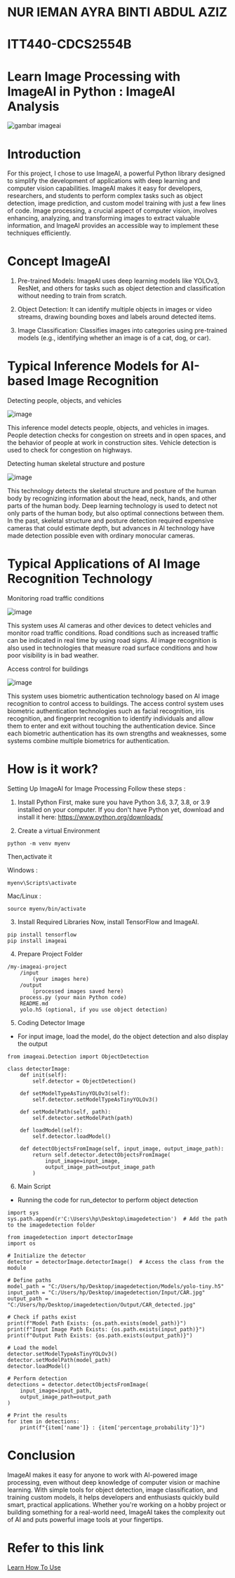 # NUR IEMAN AYRA BINTI ABDUL AZIZ
# ITT440-CDCS2554B

# Learn Image Processing with ImageAI in Python : ImageAI Analysis


![gambar imageai](https://github.com/user-attachments/assets/3e7fcb8b-444d-443c-bf19-7738b97b19cd)

     

# Introduction
For this project, I chose to use ImageAI, a powerful Python library designed to simplify the development of applications with deep learning and computer vision capabilities. ImageAI makes it easy for developers, researchers, and students to perform complex tasks such as object detection, image prediction, and custom model training with just a few lines of code. Image processing, a crucial aspect of computer vision, involves enhancing, analyzing, and transforming images to extract valuable information, and ImageAI provides an accessible way to implement these techniques efficiently.


# Concept ImageAI

1. Pre-trained Models:
ImageAI uses deep learning models like YOLOv3, ResNet, and others for tasks such as object detection and classification without needing to train from scratch.

2. Object Detection:
It can identify multiple objects in images or video streams, drawing bounding boxes and labels around detected items.

3. Image Classification:
Classifies images into categories using pre-trained models (e.g., identifying whether an image is of a cat, dog, or car).


# Typical Inference Models for AI-based Image Recognition

Detecting people, objects, and vehicles

![image](https://github.com/user-attachments/assets/908a1dad-df6b-4921-bb4b-f02c3b65d490)

This inference model detects people, objects, and vehicles in images. People detection checks for congestion on streets and in open spaces, and the behavior of people at work in construction sites. Vehicle detection is used to check for congestion on highways.

Detecting human skeletal structure and posture

![image](https://github.com/user-attachments/assets/0687bc26-cd17-42d2-ac6a-ece1ff75aec5)

This technology detects the skeletal structure and posture of the human body by recognizing information about the head, neck, hands, and other parts of the human body. Deep learning technology is used to detect not only parts of the human body, but also optimal connections between them. In the past, skeletal structure and posture detection required expensive cameras that could estimate depth, but advances in AI technology have made detection possible even with ordinary monocular cameras.

# Typical Applications of AI Image Recognition Technology

Monitoring road traffic conditions

![image](https://github.com/user-attachments/assets/76c965d4-806d-4748-a7c6-025a84861965)

This system uses AI cameras and other devices to detect vehicles and monitor road traffic conditions. Road conditions such as increased traffic can be indicated in real time by using road signs. AI image recognition is also used in technologies that measure road surface conditions and how poor visibility is in bad weather.

Access control for buildings

![image](https://github.com/user-attachments/assets/eea67416-b1f6-4ba0-8430-c6f91e26e403)

This system uses biometric authentication technology based on AI image recognition to control access to buildings. The access control system uses biometric authentication technologies such as facial recognition, iris recognition, and fingerprint recognition to identify individuals and allow them to enter and exit without touching the authentication device. Since each biometric authentication has its own strengths and weaknesses, some systems combine multiple biometrics for authentication.

# How is it work?

Setting Up ImageAI for Image Processing
Follow these steps :

1. Install Python
First, make sure you have Python 3.6, 3.7, 3.8, or 3.9 installed on your computer.
If you don't have Python yet, download and install it here: https://www.python.org/downloads/

2. Create a virtual Environment
```
python -m venv myenv
```

Then,activate it

Windows : 
```
myenv\Scripts\activate
```
Mac/Linux :
```
source myenv/bin/activate
```
3. Install Required Libraries
Now, install TensorFlow and ImageAI.
```
pip install tensorflow
pip install imageai 
```

4. Prepare Project Folder
```
/my-imageai-project
    /input
        (your images here)
    /output
        (processed images saved here)
    process.py (your main Python code)
    README.md
    yolo.h5 (optional, if you use object detection)
```

5. Coding Detector Image
- For input image, load the model, do the object detection and also display the output
```
from imageai.Detection import ObjectDetection

class detectorImage:
    def init(self):
        self.detector = ObjectDetection()

    def setModelTypeAsTinyYOLOv3(self):
        self.detector.setModelTypeAsTinyYOLOv3()

    def setModelPath(self, path):
        self.detector.setModelPath(path)

    def loadModel(self):
        self.detector.loadModel()

    def detectObjectsFromImage(self, input_image, output_image_path):
        return self.detector.detectObjectsFromImage(
            input_image=input_image,
            output_image_path=output_image_path
        )

```
6. Main Script
- Running the code for run_detector to perform object detection

```
import sys
sys.path.append(r'C:\Users\hp\Desktop\imagedetection')  # Add the path to the imagedetection folder

from imagedetection import detectorImage
import os

# Initialize the detector
detector = detectorImage.detectorImage()  # Access the class from the module

# Define paths
model_path = "C:/Users/hp/Desktop/imagedetection/Models/yolo-tiny.h5"
input_path = "C:/Users/hp/Desktop/imagedetection/Input/CAR.jpg"
output_path = "C:/Users/hp/Desktop/imagedetection/Output/CAR_detected.jpg"

# Check if paths exist
print(f"Model Path Exists: {os.path.exists(model_path)}")
print(f"Input Image Path Exists: {os.path.exists(input_path)}")
print(f"Output Path Exists: {os.path.exists(output_path)}")

# Load the model
detector.setModelTypeAsTinyYOLOv3()
detector.setModelPath(model_path)
detector.loadModel()

# Perform detection
detections = detector.detectObjectsFromImage(
    input_image=input_path,
    output_image_path=output_path
)

# Print the results
for item in detections:
    print(f"{item['name']} : {item['percentage_probability']}")
```


# Conclusion
ImageAI makes it easy for anyone to work with AI-powered image processing, even without deep knowledge of computer vision or machine learning. With simple tools for object detection, image classification, and training custom models, it helps developers and enthusiasts quickly build smart, practical applications. Whether you're working on a hobby project or building something for a real-world need, ImageAI takes the complexity out of AI and puts powerful image tools at your fingertips.

# Refer to this link 
[Learn How To Use](https://youtu.be/PdpUn861ZtU?si=6yQLiysURxtwyBPn)

